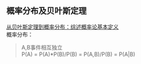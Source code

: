 概率分布及贝叶斯定理
--
[从贝叶斯定理到概率分布：综述概率论基本定义](https://www.jiqizhixin.com/articles/2017-09-20-10)<br>
概率分布：<br>
>A,B事件相互独立<br>
>P(A) = P(A)*P(B)/P(B) = P(A,B)/P(B) = P(A|B)<br>
